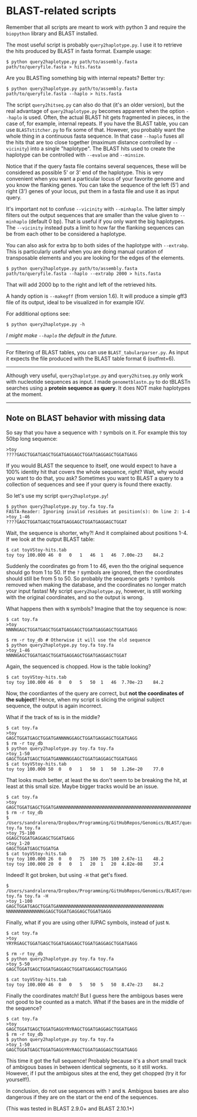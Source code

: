 # BLAST-related scripts

Remember that all scripts are meant to work with python 3 and require the `biopython` library and BLAST installed.

The most useful script is probably `query2haplotype.py`. I use it to retrieve the hits produced by BLAST in fasta format. Example usage:

    $ python query2haplotype.py path/to/assembly.fasta path/to/queryfile.fasta > hits.fasta

Are you BLASTing something big with internal repeats? Better try:

    $ python query2haplotype.py path/to/assembly.fasta path/to/queryfile.fasta --haplo > hits.fasta

The script `query2hitseq.py` can also do that (it's an older version), but the real advantage of `query2haplotype.py` becomes apparent when the option `--haplo` is used. Often, the actual BLAST hit gets fragmented in pieces, in the case of, for example, internal repeats. If you have the BLAST table, you can use `BLASTstitcher.py` to fix some of that. However, you probably want the whole thing in a continuous fasta sequence. In that case `--haplo` fuses all the hits that are too close together (maximum distance controlled by `--vicinity`) into a single "haplotype". The BLAST hits used to create the haplotype can be controlled with `--evalue` and `--minsize`. 

Notice that if the query fasta file contains several sequences, these will be considered as possible 5' or 3' end of the haplotype. This is very convenient when you want a particular locus of your favorite genome and you know the flanking genes. You can take the sequence of the left (5') and right (3') genes of your locus, put them in a fasta file and use it as input query.

It's important not to confuse `--vicinity` with `--minhaplo`. The latter simply filters out the output sequences that are smaller than the value given to `--minhaplo` (default 0 bp). That is useful if you only want the big haplotypes. The `--vicinity` instead puts a limit to how far the flanking sequences can be from each other to be considered a haplotype.

You can also ask for extra bp to both sides of the haplotype with `--extrabp`. This is particularly useful when you are doing manual curation of transposable elements and you are looking for the edges of the elements.

    $ python query2haplotype.py path/to/assembly.fasta path/to/queryfile.fasta --haplo --extrabp 2000 > hits.fasta

That will add 2000 bp to the right and left of the retrieved hits.

A handy option is `--makegff` (from version 1.6). It will produce a simple gff3 file of its output, ideal to be visualized in for example IGV. 

For additional options see:

    $ python query2haplotype.py -h


*I might make `--haplo` the default in the future.*

---

For filtering of BLAST tables, you can use `BLAST_tabularparser.py`. As input it expects the file produced with the BLAST table format 6 (outfmt=6).

---

Although very useful, `query2haplotype.py` and `query2hitseq.py` only work with nucleotide sequences as input. I made `genometblastn.py` to do tBLASTn searches using a **protein sequence as query**. It does NOT make haplotypes at the moment.

---

## Note on BLAST behavior with missing data

So say that you have a sequence with `?` symbols on it. For example this toy 50bp long sequence:
    
    >toy
    ????GAGCTGGATGAGCTGGATGAGGAGCTGGATGAGGAGCTGGATGAGG

If you would BLAST the sequence to itself, one would expect to have a 100% identity hit that covers the whole sequence, right? Wait, why would you want to do that, you ask? Sometimes you want to BLAST a query to a collection of sequences and see if your query is found there exactly. 

So let's use my script `query2haplotype.py`!

    $ python query2haplotype.py toy.fa toy.fa
    FASTA-Reader: Ignoring invalid residues at position(s): On line 2: 1-4
    >toy_1-46
    ????GAGCTGGATGAGCTGGATGAGGAGCTGGATGAGGAGCTGGAT

Wait, the sequence is shorter, why?! And it complained about positions 1-4. If we look at the output BLAST table:

    $ cat toyVStoy-hits.tab
    toy toy 100.000 46  0   0   1   46  1   46  7.00e-23    84.2

Suddenly the coordinates go from 1 to 46, even tho the original sequence should go from 1 to 50. If the `?` symbols are ignored, then the coordinates should still be from 5 to 50. So probably the sequence gets `?` symbols removed when making the database, and the coordinates no longer match your input fastas! My script `query2haplotype.py`, however, is still working with the original coordinates, and so the output is wrong.

What happens then with `N` symbols? Imagine that the toy sequence is now:

    $ cat toy.fa
    >toy
    NNNNGAGCTGGATGAGCTGGATGAGGAGCTGGATGAGGAGCTGGATGAGG

    $ rm -r toy_db # Otherwise it will use the old sequence
    $ python query2haplotype.py toy.fa toy.fa
    >toy_1-46
    NNNNGAGCTGGATGAGCTGGATGAGGAGCTGGATGAGGAGCTGGAT

Again, the sequenced is chopped. How is the table looking?
    
    $ cat toyVStoy-hits.tab
    toy toy 100.000 46  0   0   5   50  1   46  7.70e-23    84.2

Now, the coordiantes of the query are correct, but **not the coordinates of the subject**!! Hence, when my script is slicing the original subject sequence, the output is again incorrect.

What if the track of `N`s is in the middle?

    $ cat toy.fa
    >toy
    GAGCTGGATGAGCTGGATGANNNNGGAGCTGGATGAGGAGCTGGATGAGG 
    $ rm -r toy_db
    $ python query2haplotype.py toy.fa toy.fa
    >toy_1-50
    GAGCTGGATGAGCTGGATGANNNNGGAGCTGGATGAGGAGCTGGATGAGG
    $ cat toyVStoy-hits.tab
    toy toy 100.000 50  0   0   1   50  1   50  1.26e-20    77.0

That looks much better, at least the `N`s don't seem to be breaking the hit, at least at this small size. Maybe bigger tracks would be an issue.
    
    $ cat toy.fa
    >toy
    GAGCTGGATGAGCTGGATGANNNNNNNNNNNNNNNNNNNNNNNNNNNNNNNNNNNNNNNNNNNNNNNNNNNNNNGGAGCTGGATGAGGAGCTGGATGAGG
    $ rm -r toy_db
    $ /Users/sandralorena/Dropbox/Programming/GitHubRepos/Genomics/BLAST/query2haplotype.py toy.fa toy.fa
    >toy_75-100
    GGAGCTGGATGAGGAGCTGGATGAGG
    >toy_1-20
    GAGCTGGATGAGCTGGATGA
    $ cat toyVStoy-hits.tab
    toy toy 100.000 26  0   0   75  100 75  100 2.67e-11    48.2
    toy toy 100.000 20  0   0   1   20  1   20  4.82e-08    37.4

Indeed! It got broken, but using `-H` that get's fixed.
    
    $ /Users/sandralorena/Dropbox/Programming/GitHubRepos/Genomics/BLAST/query2haplotype.py toy.fa toy.fa -H
    >toy_1-100
    GAGCTGGATGAGCTGGATGANNNNNNNNNNNNNNNNNNNNNNNNNNNNNNNNNNNNNNNN
    NNNNNNNNNNNNNNGGAGCTGGATGAGGAGCTGGATGAGG

Finally, what if you are using other IUPAC symbols, instead of just `N`.

    $ cat toy.fa
    >toy
    YRYRGAGCTGGATGAGCTGGATGAGGAGCTGGATGAGGAGCTGGATGAGG

    $ rm -r toy_db
    $ python query2haplotype.py toy.fa toy.fa
    >toy_5-50
    GAGCTGGATGAGCTGGATGAGGAGCTGGATGAGGAGCTGGATGAGG

    $ cat toyVStoy-hits.tab
    toy toy 100.000 46  0   0   5   50  5   50  8.47e-23    84.2

Finally the coordinates match! But I guess here the ambigous bases were not good to be counted as a match. What if the bases are in the middle of the sequence?

    $ cat toy.fa
    >toy
    GAGCTGGATGAGCTGGATGAGGYRYRAGCTGGATGAGGAGCTGGATGAGG
    $ rm -r toy_db
    $ python query2haplotype.py toy.fa toy.fa
    >toy_1-50
    GAGCTGGATGAGCTGGATGAGGYRYRAGCTGGATGAGGAGCTGGATGAGG

This time it got the full sequence! Probably because it's a short small track of ambigous bases in between identical segments, so it still works. However, if I put the ambigous sites at the end, they get chopped (try it for yourself!).

In conclusion, do not use sequences with `?` and `N`. Ambigous bases are also dangerous if they are on the start or the end of the sequences.

(This was tested in BLAST 2.9.0+ and BLAST 2.10.1+)
